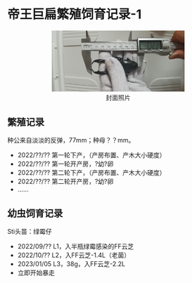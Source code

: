 # 帝王巨扁繁殖饲育记录-1

<div align=center><img width="60%" src=".pic/QQ图片20230119130140.jpg"/></div>

<div align="center">封面照片</div>

## 繁殖记录

种公来自淡淡的反弹，77mm；种母？？mm。

+ 2022/??/?? 第一轮下产，（产房布置、产木大小硬度）
+ 2022/??/?? 第一轮开产房，?幼?卵
+ 2022/??/?? 第二轮下产，（产房布置、产木大小硬度）
+ 2022/??/?? 第二轮开产房，?幼?卵
+ ……

## 幼虫饲育记录

Sti头苗：绿霉仔
+ 2022/09/?? L1，入半瓶绿霉感染的FF云芝
+ 2022/10/?? L2，入FF云芝-1.4L（老菌）
+ 2023/01/05 L3，38g，入FF云芝-2.2L
+ 立即开始暴走
